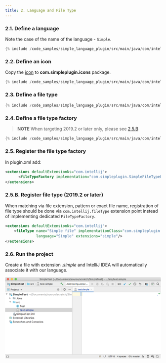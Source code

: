 ```yaml
---
title: 2. Language and File Type
---
```



### 2.1. Define a language

Note the case of the name of the language - `Simple`.

```java
{% include /code_samples/simple_language_plugin/src/main/java/com/intellij/sdk/language/SimpleLanguage.java %}
```

### 2.2. Define an icon

Copy the
[icon](https://raw.githubusercontent.com/JetBrains/intellij-sdk-docs/master/code_samples/simple_language_plugin/src/com/simpleplugin/icons/jar-gray.png)
to **com.simpleplugin.icons** package.

```java
{% include /code_samples/simple_language_plugin/src/main/java/com/intellij/sdk/language/SimpleIcons.java %}
```

### 2.3. Define a file type

```java
{% include /code_samples/simple_language_plugin/src/main/java/com/intellij/sdk/language/SimpleFileType.java %}
```

### 2.4. Define a file type factory

> **NOTE** When targeting 2019.2 or later only, please see [2.5.B](#b-register-file-type-20192-or-later)

```java
{% include /code_samples/simple_language_plugin/src/main/java/com/intellij/sdk/language/SimpleFileTypeFactory.java %}
```

### 2.5. Register the file type factory

In plugin.xml add:

```xml
<extensions defaultExtensionNs="com.intellij">
      <fileTypeFactory implementation="com.simpleplugin.SimpleFileTypeFactory"/>
</extensions>
```

### 2.5.B. Register file type (2019.2 or later)

When matching via file extension, pattern or exact file name, registration of file type should be done via `com.intellij.fileType` extension point instead of implementing dedicated `FileTypeFactory`. 

```xml
<extensions defaultExtensionNs="com.intellij">
    <fileType name="Simple file" implementationClass="com.simpleplugin.SimpleFileType" fieldName="INSTANCE" 
              language="Simple" extensions="simple"/>
</extensions>
```

### 2.6. Run the project

Create a file with extension *.simple*
and IntelliJ IDEA will automatically associate it with our language.

![File Type Factory](img/file_type_factory.png)
